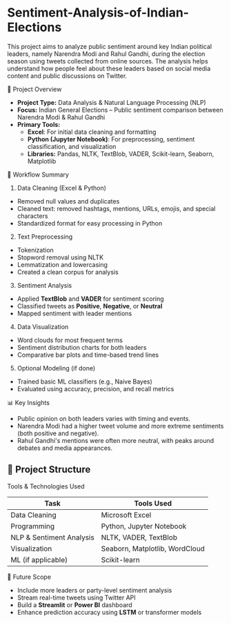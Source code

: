 # Sentiment-Analysis-of-Indian-Elections
This project aims to analyze public sentiment around key Indian political leaders, namely Narendra Modi and Rahul Gandhi, during the election season using tweets collected from online sources. The analysis helps understand how people feel about these leaders based on social media content and public discussions on Twitter.

 📌 Project Overview

- **Project Type:** Data Analysis & Natural Language Processing (NLP)  
- **Focus:** Indian General Elections – Public sentiment comparison between Narendra Modi & Rahul Gandhi  
- **Primary Tools:**  
  - **Excel**: For initial data cleaning and formatting  
  - **Python (Jupyter Notebook)**: For preprocessing, sentiment classification, and visualization  
  - **Libraries:** Pandas, NLTK, TextBlob, VADER, Scikit-learn, Seaborn, Matplotlib



🔧 Workflow Summary

 1. Data Cleaning (Excel & Python)
- Removed null values and duplicates  
- Cleaned text: removed hashtags, mentions, URLs, emojis, and special characters  
- Standardized format for easy processing in Python

2. Text Preprocessing
- Tokenization  
- Stopword removal using NLTK  
- Lemmatization and lowercasing  
- Created a clean corpus for analysis

3. Sentiment Analysis
- Applied **TextBlob** and **VADER** for sentiment scoring  
- Classified tweets as **Positive**, **Negative**, or **Neutral**  
- Mapped sentiment with leader mentions

 4. Data Visualization
- Word clouds for most frequent terms  
- Sentiment distribution charts for both leaders  
- Comparative bar plots and time-based trend lines

5. Optional Modeling (if done)
- Trained basic ML classifiers (e.g., Naive Bayes)  
- Evaluated using accuracy, precision, and recall metrics  



 📊 Key Insights

- Public opinion on both leaders varies with timing and events.
- Narendra Modi had a higher tweet volume and more extreme sentiments (both positive and negative).
- Rahul Gandhi's mentions were often more neutral, with peaks around debates and media appearances.



## 📁 Project Structure
Tools & Technologies Used

| Task | Tools Used |
|------|------------|
| Data Cleaning | Microsoft Excel |
| Programming | Python, Jupyter Notebook |
| NLP & Sentiment Analysis | NLTK, VADER, TextBlob |
| Visualization | Seaborn, Matplotlib, WordCloud |
| ML (if applicable) | Scikit-learn |



 🚀 Future Scope

- Include more leaders or party-level sentiment analysis  
- Stream real-time tweets using Twitter API  
- Build a **Streamlit** or **Power BI** dashboard  
- Enhance prediction accuracy using **LSTM** or transformer models

